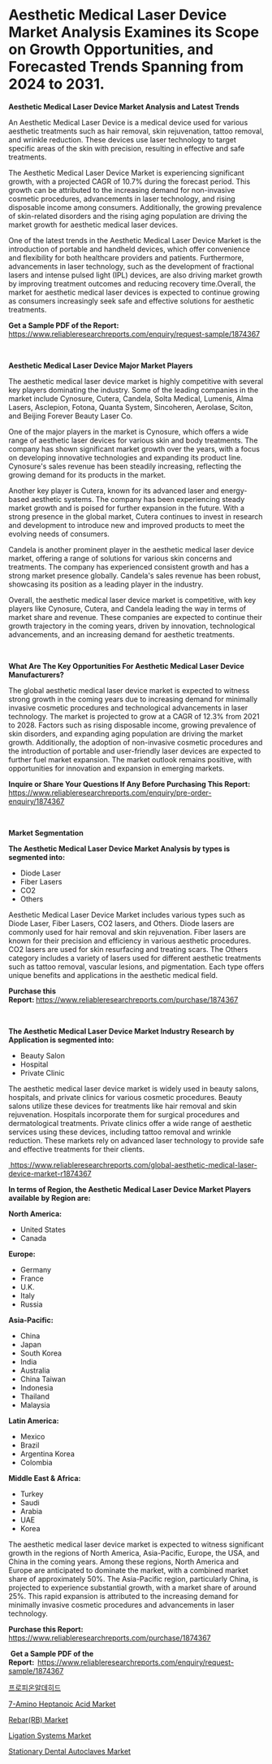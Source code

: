 <p><h1>Aesthetic Medical Laser Device Market Analysis Examines its Scope on Growth Opportunities, and Forecasted Trends Spanning from 2024 to 2031.</h1></p><p><strong>Aesthetic Medical Laser Device Market Analysis and Latest Trends</strong></p>
<p><p>An Aesthetic Medical Laser Device is a medical device used for various aesthetic treatments such as hair removal, skin rejuvenation, tattoo removal, and wrinkle reduction. These devices use laser technology to target specific areas of the skin with precision, resulting in effective and safe treatments.</p><p>The Aesthetic Medical Laser Device Market is experiencing significant growth, with a projected CAGR of 10.7% during the forecast period. This growth can be attributed to the increasing demand for non-invasive cosmetic procedures, advancements in laser technology, and rising disposable income among consumers. Additionally, the growing prevalence of skin-related disorders and the rising aging population are driving the market growth for aesthetic medical laser devices.</p><p>One of the latest trends in the Aesthetic Medical Laser Device Market is the introduction of portable and handheld devices, which offer convenience and flexibility for both healthcare providers and patients. Furthermore, advancements in laser technology, such as the development of fractional lasers and intense pulsed light (IPL) devices, are also driving market growth by improving treatment outcomes and reducing recovery time.Overall, the market for aesthetic medical laser devices is expected to continue growing as consumers increasingly seek safe and effective solutions for aesthetic treatments.</p></p>
<p><strong>Get a Sample PDF of the Report:&nbsp;</strong> <a href="https://www.reliableresearchreports.com/enquiry/request-sample/1874367">https://www.reliableresearchreports.com/enquiry/request-sample/1874367</a></p>
<p>&nbsp;</p>
<p><strong>Aesthetic Medical Laser Device Major Market Players</strong></p>
<p><p>The aesthetic medical laser device market is highly competitive with several key players dominating the industry. Some of the leading companies in the market include Cynosure, Cutera, Candela, Solta Medical, Lumenis, Alma Lasers, Asclepion, Fotona, Quanta System, Sincoheren, Aerolase, Sciton, and Beijing Forever Beauty Laser Co.</p><p>One of the major players in the market is Cynosure, which offers a wide range of aesthetic laser devices for various skin and body treatments. The company has shown significant market growth over the years, with a focus on developing innovative technologies and expanding its product line. Cynosure's sales revenue has been steadily increasing, reflecting the growing demand for its products in the market.</p><p>Another key player is Cutera, known for its advanced laser and energy-based aesthetic systems. The company has been experiencing steady market growth and is poised for further expansion in the future. With a strong presence in the global market, Cutera continues to invest in research and development to introduce new and improved products to meet the evolving needs of consumers.</p><p>Candela is another prominent player in the aesthetic medical laser device market, offering a range of solutions for various skin concerns and treatments. The company has experienced consistent growth and has a strong market presence globally. Candela's sales revenue has been robust, showcasing its position as a leading player in the industry.</p><p>Overall, the aesthetic medical laser device market is competitive, with key players like Cynosure, Cutera, and Candela leading the way in terms of market share and revenue. These companies are expected to continue their growth trajectory in the coming years, driven by innovation, technological advancements, and an increasing demand for aesthetic treatments.</p></p>
<p>&nbsp;</p>
<p><strong>What Are The Key Opportunities For Aesthetic Medical Laser Device Manufacturers?</strong></p>
<p><p>The global aesthetic medical laser device market is expected to witness strong growth in the coming years due to increasing demand for minimally invasive cosmetic procedures and technological advancements in laser technology. The market is projected to grow at a CAGR of 12.3% from 2021 to 2028. Factors such as rising disposable income, growing prevalence of skin disorders, and expanding aging population are driving the market growth. Additionally, the adoption of non-invasive cosmetic procedures and the introduction of portable and user-friendly laser devices are expected to further fuel market expansion. The market outlook remains positive, with opportunities for innovation and expansion in emerging markets.</p></p>
<p><strong>Inquire or Share Your Questions If Any Before Purchasing This Report:</strong> <a href="https://www.reliableresearchreports.com/enquiry/pre-order-enquiry/1874367">https://www.reliableresearchreports.com/enquiry/pre-order-enquiry/1874367</a></p>
<p>&nbsp;</p>
<p><strong>Market Segmentation</strong></p>
<p><strong>The Aesthetic Medical Laser Device Market Analysis by types is segmented into:</strong></p>
<p><ul><li>Diode Laser</li><li>Fiber Lasers</li><li>CO2</li><li>Others</li></ul></p>
<p><p>Aesthetic Medical Laser Device Market includes various types such as Diode Laser, Fiber Lasers, CO2 lasers, and Others. Diode lasers are commonly used for hair removal and skin rejuvenation. Fiber lasers are known for their precision and efficiency in various aesthetic procedures. CO2 lasers are used for skin resurfacing and treating scars. The Others category includes a variety of lasers used for different aesthetic treatments such as tattoo removal, vascular lesions, and pigmentation. Each type offers unique benefits and applications in the aesthetic medical field.</p></p>
<p><strong>Purchase this Report:&nbsp;</strong><a href="https://www.reliableresearchreports.com/purchase/1874367">https://www.reliableresearchreports.com/purchase/1874367</a></p>
<p>&nbsp;</p>
<p><strong>The Aesthetic Medical Laser Device Market Industry Research by Application is segmented into:</strong></p>
<p><ul><li>Beauty Salon</li><li>Hospital</li><li>Private Clinic</li></ul></p>
<p><p>The aesthetic medical laser device market is widely used in beauty salons, hospitals, and private clinics for various cosmetic procedures. Beauty salons utilize these devices for treatments like hair removal and skin rejuvenation. Hospitals incorporate them for surgical procedures and dermatological treatments. Private clinics offer a wide range of aesthetic services using these devices, including tattoo removal and wrinkle reduction. These markets rely on advanced laser technology to provide safe and effective treatments for their clients.</p></p>
<p><a href="https://www.reliableresearchreports.com/global-aesthetic-medical-laser-device-market-r1874367">&nbsp;https://www.reliableresearchreports.com/global-aesthetic-medical-laser-device-market-r1874367</a></p>
<p><strong>In terms of Region, the Aesthetic Medical Laser Device Market Players available by Region are:</strong></p>
<p>
    <p> <strong> North America: </strong>
        <ul>
            <li>United States</li>
            <li>Canada</li>
        </ul>
        </p> 
    <p> <strong> Europe: </strong>
        <ul>
            <li>Germany</li>
            <li>France</li>
            <li>U.K.</li>
            <li>Italy</li>
            <li>Russia</li>
        </ul>
        </p> 
    <p> <strong> Asia-Pacific: </strong>
        <ul>
            <li>China</li>
            <li>Japan</li>
            <li>South Korea</li>
            <li>India</li>
            <li>Australia</li>
            <li>China Taiwan</li>
            <li>Indonesia</li>
            <li>Thailand</li>
            <li>Malaysia</li>
        </ul>
        </p> 
    <p> <strong> Latin America: </strong>
        <ul>
            <li>Mexico</li>
            <li>Brazil</li>
            <li>Argentina Korea</li>
            <li>Colombia</li>
        </ul>
        </p> 
    <p> <strong> Middle East & Africa: </strong>
        <ul>
            <li>Turkey</li>
            <li>Saudi</li>
            <li>Arabia</li>
            <li>UAE</li>
            <li>Korea</li>
        </ul>
    </p>
    </p>
<p><p>The aesthetic medical laser device market is expected to witness significant growth in the regions of North America, Asia-Pacific, Europe, the USA, and China in the coming years. Among these regions, North America and Europe are anticipated to dominate the market, with a combined market share of approximately 50%. The Asia-Pacific region, particularly China, is projected to experience substantial growth, with a market share of around 25%. This rapid expansion is attributed to the increasing demand for minimally invasive cosmetic procedures and advancements in laser technology.</p></p>
<p><strong>Purchase this Report: </strong><a href="https://www.reliableresearchreports.com/purchase/1874367">https://www.reliableresearchreports.com/purchase/1874367</a></p>
<p>&nbsp;<strong>Get a Sample PDF of the Report:&nbsp;&nbsp;</strong><a href="https://www.reliableresearchreports.com/enquiry/request-sample/1874367">https://www.reliableresearchreports.com/enquiry/request-sample/1874367</a></p>
<p><strong></strong></p>
<p><p><a href="https://github.com/fernandotryO5lson96765/Market-Research-Report-List-1/blob/main/299219047511.md">프로피온알데히드</a></p><p><a href="https://issuu.com/reportprime-2/docs/7-amino-heptanoic-acid-market-size-2030.pptx">7-Amino Heptanoic Acid Market</a></p><p><a href="https://issuu.com/reportprime-2/docs/rebarrb-market-size-2030.pptx">Rebar(RB) Market</a></p><p><a href="https://github.com/dx0328/Market-Research-Report-List-2/blob/main/ligation-systems-market.md">Ligation Systems Market</a></p><p><a href="https://github.com/Glendatilghmankmgz0rbhwpy/Market-Research-Report-List-2/blob/main/stationary-dental-autoclaves-market.md">Stationary Dental Autoclaves Market</a></p></p>